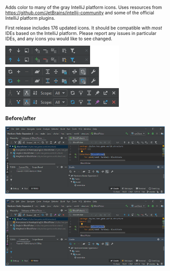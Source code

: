 Adds color to many of the gray IntelliJ platform icons. Uses resources from https://github.com/JetBrains/intellij-community and some of the official IntelliJ platform plugins.

First release includes 176 updated icons. It should be compatible with *most* IDEs based on the IntelliJ platform. Please report any issues in particular IDEs, and any icons you would like to see changed.

![Example IDE elements](https://github.com/chylex/IntelliJ-Colored-Icons/blob/master/.github/readme/elements.png)

### Before/after

![IDE screenshot (before)](https://github.com/chylex/IntelliJ-Colored-Icons/blob/master/.github/readme/before.png)

![IDE screenshot (after)](https://github.com/chylex/IntelliJ-Colored-Icons/blob/master/.github/readme/after.png)
